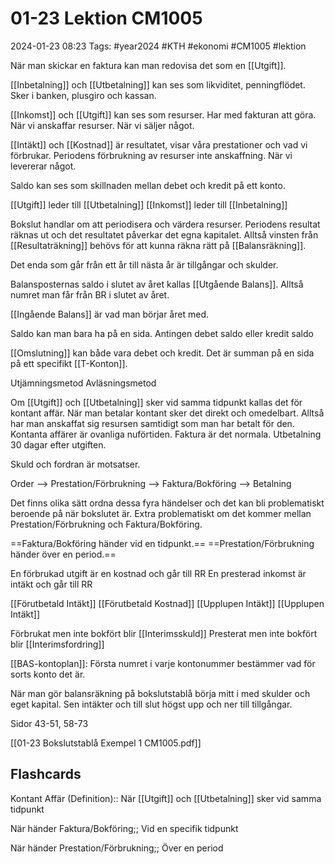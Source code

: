 # 01-23 Lektion CM1005

2024-01-23 08:23
Tags: #year2024 #KTH #ekonomi #CM1005 #lektion

När man skickar en faktura kan man redovisa det som en [[Utgift]].

[[Inbetalning]] och [[Utbetalning]] kan ses som likviditet, penningflödet. Sker i banken, plusgiro och kassan.

[[Inkomst]] och [[Utgift]] kan ses som resurser. Har med fakturan att göra. När vi anskaffar resurser. När vi säljer något.

[[Intäkt]] och [[Kostnad]] är resultatet, visar våra prestationer och vad vi förbrukar. Periodens förbrukning av resurser inte anskaffning. När vi levererar något.

Saldo kan ses som skillnaden mellan debet och kredit på ett konto.

[[Utgift]] leder till [[Utbetalning]]
[[Inkomst]] leder till [[Inbetalning]]

Bokslut handlar om att periodisera och värdera resurser. Periodens resultat räknas ut och det resultatet påverkar det egna kapitalet. Alltså vinsten från [[Resultaträkning]] behövs för att kunna räkna rätt på [[Balansräkning]].

Det enda som går från ett år till nästa år är tillgångar och skulder.

Balansposternas saldo i slutet av året kallas [[Utgående Balans]]. Alltså numret man får från BR i slutet av året.

[[Ingående Balans]] är vad man börjar året med.

Saldo kan man bara ha på en sida. Antingen debet saldo eller kredit saldo

[[Omslutning]] kan både vara debet och kredit. Det är summan på en sida på ett specifikt [[T-Konton]].

Utjämningsmetod
Avläsningsmetod

Om [[Utgift]] och [[Utbetalning]] sker vid samma tidpunkt kallas det för kontant affär. När man betalar kontant sker det direkt och omedelbart. Alltså har man anskaffat sig resursen samtidigt som man har betalt för den. Kontanta affärer är ovanliga nuförtiden. Faktura är det normala. Utbetalning 30 dagar efter utgiften.

Skuld och fordran är motsatser.

Order --> Prestation/Förbrukning --> Faktura/Bokföring --> Betalning

Det finns olika sätt ordna dessa fyra händelser och det kan bli problematiskt beroende på när bokslutet är. Extra problematiskt om det kommer mellan Prestation/Förbrukning och Faktura/Bokföring.

==Faktura/Bokföring händer vid en tidpunkt.==
==Prestation/Förbrukning händer över en period.==

En förbrukad utgift är en kostnad och går till RR
En presterad inkomst är intäkt och går till RR

[[Förutbetald Intäkt]]
[[Förutbetald Kostnad]]
[[Upplupen Intäkt]]
[[Upplupen Intäkt]]

Förbrukat men inte bokfört blir [[Interimsskuld]]
Presterat men inte bokfört blir [[Interimsfordring]]

[[BAS-kontoplan]]: Första numret i varje kontonummer bestämmer vad för sorts konto det är.

När man gör balansräkning på bokslutstablå börja mitt i med skulder och eget kapital. Sen intäkter och till slut högst upp och ner till tillgångar.

Sidor 43-51, 58-73

[[01-23 Bokslutstablå Exempel 1 CM1005.pdf]]

## Flashcards

Kontant Affär (Definition):: När [[Utgift]] och [[Utbetalning]] sker vid samma tidpunkt
<!--SR:!2024-03-11,27,283!2024-02-18,13,285-->

När händer Faktura/Bokföring;; Vid en specifik tidpunkt
<!--SR:!2024-03-07,28,282-->

När händer Prestation/Förbrukning;; Över en period
<!--SR:!2024-03-30,46,290-->
